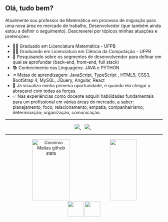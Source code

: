 ## Olá, tudo bem?

Atualmente sou professor de Matemática em processo de migração para uma nova área no mercado de trabalho, Desenvolvedor (que também ainda estou a definir o seguimento). Descreverei por tópicos minhas atuações e pretenções:
- 👨‍🏫 Graduado em Licenciatura Matemática - UFPB
- 👨‍💻 Graduando em Licenciatura em Ciência da Computação - UFPB
- 🔀 Pesquisando sobre os segmentos de desenvolvendor para definar em qual se aprofundar (back-end, front-end, full stack)
- 📚 Conhecimento nas Linguagens: JAVA e PYTHON
- ↗️ Metas de aprendizagem: JavaScript, TypeScript , HTML5, CSS3, BootStrap 4, MySQL, JQuery, Angular, React 
- 🔭 Já visualizo minha primeira oportunidade, e quando ela chegar a abraçarei com todas as forças.
- ✅ Nas experiências como docente adquiri habilidades fundamentais para um profissional em várias áreas do mercado, a saber: planejamento; foco; relacionamento; empatia; companheirismo; determinação; organização, comunicação.
---

<p align='center'>
  
  <a href="https://www.linkedin.com/in/cosmo-matias/">
    <img src="https://img.shields.io/badge/linkedin-%230077B5.svg?&style=for-the-badge&logo=linkedin&logoColor=white" />
  </a>&nbsp;&nbsp;
  <a href="https://instagram.com/ducosmo">
    <img src="https://img.shields.io/badge/instagram-%23E4405F.svg?&style=for-the-badge&logo=instagram&logoColor=white" />        
  </a>&nbsp;&nbsp;
  
</p>

---

<div align="center">  
  <img width="49%" height="195px" src="https://github-readme-stats.vercel.app/api?username=cosmo-matias&show_icons=true&count_private=true&hide_border=true&title_color=00bfbf&icon_color=00bfbf&text_color=c9d1d9&bg_color=0d1117" alt="Cosmmo Matias github stats" /> 
 
  <img width="41%" height="195px" src="https://github-readme-stats.vercel.app/api/top-langs/?username=cosmo-matias&layout=compact&hide_border=true&title_color=00bfbf&text_color=00bfbf&bg_color=0d1117" />
  </div>

<div align="center"> 
  <img src="https://cdn.jsdelivr.net/gh/devicons/devicon/icons/java/java-original-wordmark.svg" width="50px"/>
  <img src="https://cdn.jsdelivr.net/gh/devicons/devicon/icons/python/python-original-wordmark.svg" width="50px"/>
          
  </div>
          
